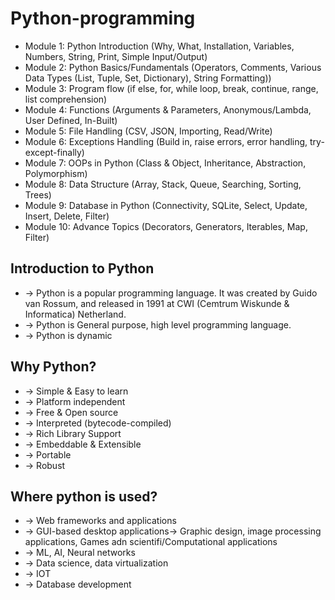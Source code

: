 # Python-programming

* Module 1: Python Introduction (Why, What, Installation, Variables, Numbers, String, Print, Simple Input/Output)
* Module 2: Python Basics/Fundamentals (Operators, Comments, Various Data Types (List, Tuple, Set, Dictionary), String Formatting))
* Module 3: Program flow (if else, for, while loop, break, continue, range, list comprehension)
* Module 4: Functions (Arguments & Parameters, Anonymous/Lambda, User Defined, In-Built)
* Module 5: File Handling (CSV, JSON, Importing, Read/Write)
* Module 6: Exceptions Handling (Build in, raise errors, error handling, try-except-finally)
* Module 7: OOPs in Python (Class & Object, Inheritance, Abstraction, Polymorphism)
* Module 8: Data Structure (Array, Stack, Queue, Searching, Sorting, Trees)
* Module 9: Database in Python (Connectivity, SQLite, Select, Update, Insert, Delete, Filter)
* Module 10: Advance Topics (Decorators, Generators, Iterables, Map, Filter)

## Introduction to Python
* -> Python is a popular programming language. It was created by Guido van Rossum, and released in 1991 at CWI (Cemtrum Wiskunde & Informatica) Netherland.
* -> Python is General purpose, high level programming language.
* -> Python is dynamic

## Why Python?
* -> Simple & Easy to learn
* -> Platform independent
* -> Free & Open source
* -> Interpreted (bytecode-compiled)
* -> Rich Library Support
* -> Embeddable & Extensible
* -> Portable
* -> Robust

## Where python is used?
* -> Web frameworks and applications
* -> GUI-based desktop applications-> Graphic design, image processing applications, Games adn scientifi/Computational applications
* -> ML, AI, Neural networks
* -> Data science, data virtualization
* -> IOT 
* -> Database development
